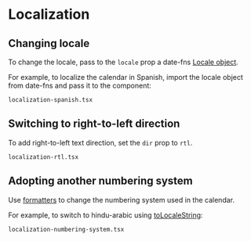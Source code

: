# Localization

## Changing locale

To change the locale, pass to the `locale` prop a date-fns [Locale object](http://date-fns.org/docs/Locale).

For example, to localize the calendar in Spanish, import the locale object from date-fns and pass it to the component:

```include
localization-spanish.tsx
```

## Switching to right-to-left direction

To add right-to-left text direction, set the `dir` prop to `rtl`.

```include
localization-rtl.tsx
```

## Adopting another numbering system

Use [formatters](/guides/formatters) to change the numbering system used in the calendar.

For example, to switch to hindu-arabic using [toLocaleString](https://developer.mozilla.org/en/docs/Web/JavaScript/Reference/Global_Objects/Date/toLocaleString):

```include
localization-numbering-system.tsx
```
